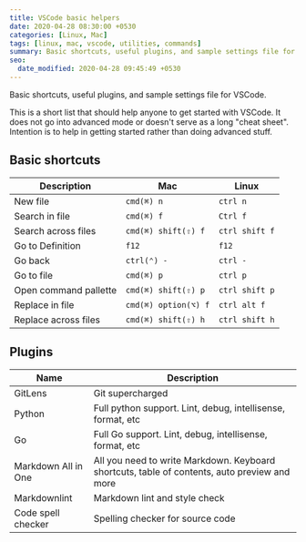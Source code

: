 ```yaml
---
title: VSCode basic helpers
date: 2020-04-28 08:30:00 +0530
categories: [Linux, Mac]
tags: [linux, mac, vscode, utilities, commands]
summary: Basic shortcuts, useful plugins, and sample settings file for VSCode.
seo:
  date_modified: 2020-04-28 09:45:49 +0530
---
```


Basic shortcuts, useful plugins, and sample settings file for VSCode.

This is a short list that should help anyone to get started with VSCode.
It does not go into advanced mode or doesn't serve as a long "cheat sheet".
Intention is to help in getting started rather than doing advanced stuff.

## Basic shortcuts

| Description           | Mac                  | Linux          |
| --------------------- | -------------------- | -------------- |
| New file              | `cmd(⌘) n`           | `ctrl n`       |
| Search in file        | `cmd(⌘) f`           | `Ctrl f`       |
| Search across files   | `cmd(⌘) shift(⇧) f`  | `ctrl shift f` |
| Go to Definition      | `f12`                | `f12`          |
| Go back               | `ctrl(⌃) -`          | `ctrl -`       |
| Go to file            | `cmd(⌘) p`           | `ctrl p`       |
| Open command pallette | `cmd(⌘) shift(⇧) p`  | `ctrl shift p` |
| Replace in file       | `cmd(⌘) option(⌥) f` | `ctrl alt f`   |
| Replace across files  | `cmd(⌘) shift(⇧) h`  | `ctrl shift h` |

## Plugins

| Name                | Description                                                                                  |
| ------------------- | -------------------------------------------------------------------------------------------- |
| GitLens             | Git supercharged                                                                             |
| Python              | Full python support. Lint, debug, intellisense, format, etc                                  |
| Go                  | Full Go support. Lint, debug, intellisense, format, etc                                      |
| Markdown All in One | All you need to write Markdown. Keyboard shortcuts, table of contents, auto preview and more |
| Markdownlint        | Markdown lint and style check                                                                |
| Code spell checker  | Spelling checker for source code                                                             |

